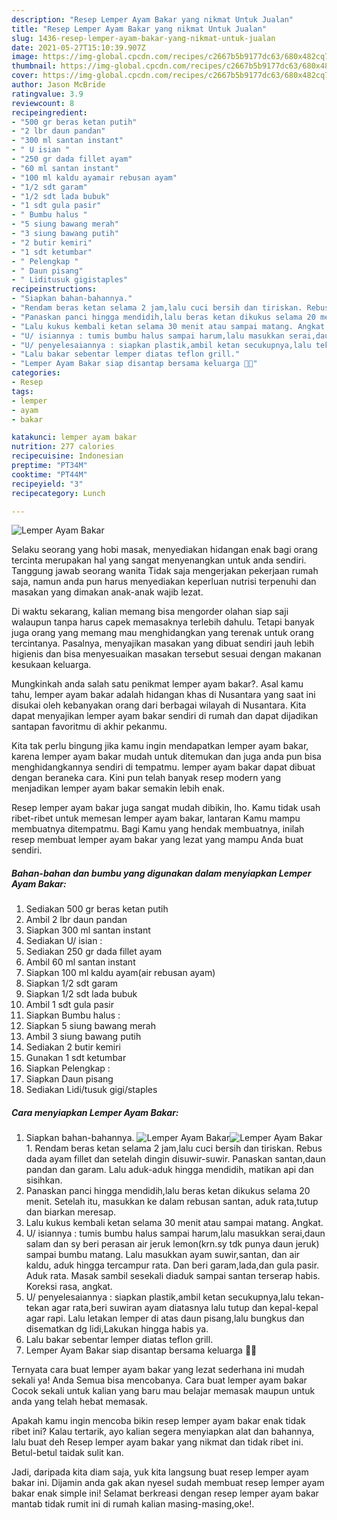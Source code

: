 ```yaml
---
description: "Resep Lemper Ayam Bakar yang nikmat Untuk Jualan"
title: "Resep Lemper Ayam Bakar yang nikmat Untuk Jualan"
slug: 1436-resep-lemper-ayam-bakar-yang-nikmat-untuk-jualan
date: 2021-05-27T15:10:39.907Z
image: https://img-global.cpcdn.com/recipes/c2667b5b9177dc63/680x482cq70/lemper-ayam-bakar-foto-resep-utama.jpg
thumbnail: https://img-global.cpcdn.com/recipes/c2667b5b9177dc63/680x482cq70/lemper-ayam-bakar-foto-resep-utama.jpg
cover: https://img-global.cpcdn.com/recipes/c2667b5b9177dc63/680x482cq70/lemper-ayam-bakar-foto-resep-utama.jpg
author: Jason McBride
ratingvalue: 3.9
reviewcount: 8
recipeingredient:
- "500 gr beras ketan putih"
- "2 lbr daun pandan"
- "300 ml santan instant"
- " U isian "
- "250 gr dada fillet ayam"
- "60 ml santan instant"
- "100 ml kaldu ayamair rebusan ayam"
- "1/2 sdt garam"
- "1/2 sdt lada bubuk"
- "1 sdt gula pasir"
- " Bumbu halus "
- "5 siung bawang merah"
- "3 siung bawang putih"
- "2 butir kemiri"
- "1 sdt ketumbar"
- " Pelengkap "
- " Daun pisang"
- " Liditusuk gigistaples"
recipeinstructions:
- "Siapkan bahan-bahannya."
- "Rendam beras ketan selama 2 jam,lalu cuci bersih dan tiriskan. Rebus dada ayam fillet dan setelah dingin disuwir-suwir. Panaskan santan,daun pandan dan garam. Lalu aduk-aduk hingga mendidih, matikan api dan sisihkan."
- "Panaskan panci hingga mendidih,lalu beras ketan dikukus selama 20 menit. Setelah itu, masukkan ke dalam rebusan santan, aduk rata,tutup dan biarkan meresap."
- "Lalu kukus kembali ketan selama 30 menit atau sampai matang. Angkat."
- "U/ isiannya : tumis bumbu halus sampai harum,lalu masukkan serai,daun salam dan sy beri perasan air jeruk lemon(krn.sy tdk punya daun jeruk) sampai bumbu matang. Lalu masukkan ayam suwir,santan, dan air kaldu, aduk hingga tercampur rata. Dan beri garam,lada,dan gula pasir. Aduk rata. Masak sambil sesekali diaduk sampai santan terserap habis. Koreksi rasa, angkat."
- "U/ penyelesaiannya : siapkan plastik,ambil ketan secukupnya,lalu tekan-tekan agar rata,beri suwiran ayam diatasnya lalu tutup dan kepal-kepal agar rapi. Lalu letakan lemper di atas daun pisang,lalu bungkus dan disematkan dg lidi,Lakukan hingga habis ya."
- "Lalu bakar sebentar lemper diatas teflon grill."
- "Lemper Ayam Bakar siap disantap bersama keluarga 🙏😇"
categories:
- Resep
tags:
- lemper
- ayam
- bakar

katakunci: lemper ayam bakar 
nutrition: 277 calories
recipecuisine: Indonesian
preptime: "PT34M"
cooktime: "PT44M"
recipeyield: "3"
recipecategory: Lunch

---
```



![Lemper Ayam Bakar](https://img-global.cpcdn.com/recipes/c2667b5b9177dc63/680x482cq70/lemper-ayam-bakar-foto-resep-utama.jpg)

Selaku seorang yang hobi masak, menyediakan hidangan enak bagi orang tercinta merupakan hal yang sangat menyenangkan untuk anda sendiri. Tanggung jawab seorang  wanita Tidak saja mengerjakan pekerjaan rumah saja, namun anda pun harus menyediakan keperluan nutrisi terpenuhi dan masakan yang dimakan anak-anak wajib lezat.

Di waktu  sekarang, kalian memang bisa mengorder olahan siap saji walaupun tanpa harus capek memasaknya terlebih dahulu. Tetapi banyak juga orang yang memang mau menghidangkan yang terenak untuk orang tercintanya. Pasalnya, menyajikan masakan yang dibuat sendiri jauh lebih higienis dan bisa menyesuaikan masakan tersebut sesuai dengan makanan kesukaan keluarga. 



Mungkinkah anda salah satu penikmat lemper ayam bakar?. Asal kamu tahu, lemper ayam bakar adalah hidangan khas di Nusantara yang saat ini disukai oleh kebanyakan orang dari berbagai wilayah di Nusantara. Kita dapat menyajikan lemper ayam bakar sendiri di rumah dan dapat dijadikan santapan favoritmu di akhir pekanmu.

Kita tak perlu bingung jika kamu ingin mendapatkan lemper ayam bakar, karena lemper ayam bakar mudah untuk ditemukan dan juga anda pun bisa menghidangkannya sendiri di tempatmu. lemper ayam bakar dapat dibuat dengan beraneka cara. Kini pun telah banyak resep modern yang menjadikan lemper ayam bakar semakin lebih enak.

Resep lemper ayam bakar juga sangat mudah dibikin, lho. Kamu tidak usah ribet-ribet untuk memesan lemper ayam bakar, lantaran Kamu mampu membuatnya ditempatmu. Bagi Kamu yang hendak membuatnya, inilah resep membuat lemper ayam bakar yang lezat yang mampu Anda buat sendiri.

<!--inarticleads1-->

##### Bahan-bahan dan bumbu yang digunakan dalam menyiapkan Lemper Ayam Bakar:

1. Sediakan 500 gr beras ketan putih
1. Ambil 2 lbr daun pandan
1. Siapkan 300 ml santan instant
1. Sediakan  U/ isian :
1. Sediakan 250 gr dada fillet ayam
1. Ambil 60 ml santan instant
1. Siapkan 100 ml kaldu ayam(air rebusan ayam)
1. Siapkan 1/2 sdt garam
1. Siapkan 1/2 sdt lada bubuk
1. Ambil 1 sdt gula pasir
1. Siapkan  Bumbu halus :
1. Siapkan 5 siung bawang merah
1. Ambil 3 siung bawang putih
1. Sediakan 2 butir kemiri
1. Gunakan 1 sdt ketumbar
1. Siapkan  Pelengkap :
1. Siapkan  Daun pisang
1. Sediakan  Lidi/tusuk gigi/staples




<!--inarticleads2-->

##### Cara menyiapkan Lemper Ayam Bakar:

1. Siapkan bahan-bahannya.
<img src="https://img-global.cpcdn.com/steps/b56663fc716092b8/160x128cq70/lemper-ayam-bakar-langkah-memasak-1-foto.jpg" alt="Lemper Ayam Bakar"><img src="https://img-global.cpcdn.com/steps/3e3b07c122e47c37/160x128cq70/lemper-ayam-bakar-langkah-memasak-1-foto.jpg" alt="Lemper Ayam Bakar">1. Rendam beras ketan selama 2 jam,lalu cuci bersih dan tiriskan. Rebus dada ayam fillet dan setelah dingin disuwir-suwir. Panaskan santan,daun pandan dan garam. Lalu aduk-aduk hingga mendidih, matikan api dan sisihkan.
1. Panaskan panci hingga mendidih,lalu beras ketan dikukus selama 20 menit. Setelah itu, masukkan ke dalam rebusan santan, aduk rata,tutup dan biarkan meresap.
1. Lalu kukus kembali ketan selama 30 menit atau sampai matang. Angkat.
1. U/ isiannya : tumis bumbu halus sampai harum,lalu masukkan serai,daun salam dan sy beri perasan air jeruk lemon(krn.sy tdk punya daun jeruk) sampai bumbu matang. Lalu masukkan ayam suwir,santan, dan air kaldu, aduk hingga tercampur rata. Dan beri garam,lada,dan gula pasir. Aduk rata. Masak sambil sesekali diaduk sampai santan terserap habis. Koreksi rasa, angkat.
1. U/ penyelesaiannya : siapkan plastik,ambil ketan secukupnya,lalu tekan-tekan agar rata,beri suwiran ayam diatasnya lalu tutup dan kepal-kepal agar rapi. Lalu letakan lemper di atas daun pisang,lalu bungkus dan disematkan dg lidi,Lakukan hingga habis ya.
1. Lalu bakar sebentar lemper diatas teflon grill.
1. Lemper Ayam Bakar siap disantap bersama keluarga 🙏😇




Ternyata cara buat lemper ayam bakar yang lezat sederhana ini mudah sekali ya! Anda Semua bisa mencobanya. Cara buat lemper ayam bakar Cocok sekali untuk kalian yang baru mau belajar memasak maupun untuk anda yang telah hebat memasak.

Apakah kamu ingin mencoba bikin resep lemper ayam bakar enak tidak ribet ini? Kalau tertarik, ayo kalian segera menyiapkan alat dan bahannya, lalu buat deh Resep lemper ayam bakar yang nikmat dan tidak ribet ini. Betul-betul taidak sulit kan. 

Jadi, daripada kita diam saja, yuk kita langsung buat resep lemper ayam bakar ini. Dijamin anda gak akan nyesel sudah membuat resep lemper ayam bakar enak simple ini! Selamat berkreasi dengan resep lemper ayam bakar mantab tidak rumit ini di rumah kalian masing-masing,oke!.

